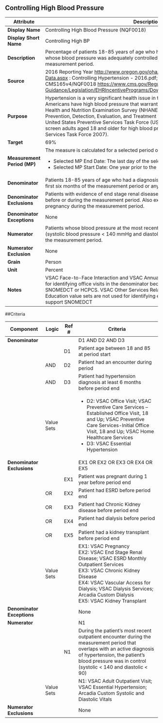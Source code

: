 ## Controlling High Blood Pressure

|Attribute|Description|
|---------|-----------|
|**Display Name**|Controlling High Blood Pressure (NQF0018)|
|**Display Short Name**|Controlling High BP|
|**Description**|Percentage of patients 18-85 years of age who had a diagnosis of hypertension and whose blood pressure was adequately controlled (<140/90mmHg) during the measurement period.|
|**Source**|2016 Reporting Year http://www.oregon.gov/oha/analytics/Pages/CCO-Baseline-Data.aspx : Controlling Hypertension - 2016.pdf; based on eCQM measure CMS165v4/NQF0018 https://www.cms.gov/Regulations-and-Guidance/Legislation/EHRIncentivePrograms/Downloads/eCQM_2014_EP_June2015.zip|
|**Purpose**| Hypertension is a very significant health issue in the United States. Fifty million or more Americans have high blood pressure that warrants treatment, according to the National Health and Nutrition Examination Survey (NHANES) survey (Joint National Committee on Prevention, Detection, Evaluation, and Treatment of High Blood Pressure 2003). The United States Preventive Services Task Force (USPSTF) recommends that clinicians screen adults aged 18 and older for high blood pressure (United States Preventive Services Task Force 2007). |
|**Target**|69%|
|**Measurement Period (MP)**| The measure is calculated for a selected period of time, defined by:<ul><li>Selected MP End Date: The last day of the selected measurement period</li><li> Selected MP Start Date: One year prior to the MP end date </li></ul>
|**Denominator**|Patients 18-85 years of age who had a diagnosis of essential hypertension within the first six months of the measurement period or any time prior to the measurement period.|
|**Denominator Exclusions**|Patients with evidence of end stage renal disease (ESRD), dialysis or renal transplant before or during the measurement period. Also exclude patients with a diagnosis of pregnancy during the measurement period.|
|**Denominator Exceptions**|None|
|**Numerator**|Patients whose blood pressure at the most recent encounter is adequately controlled (systolic blood pressure < 140 mmHg and diastolic blood pressure < 90 mmHg) during the measurement period.|
|**Numerator Exclusion**|None|
|**Grain**|Person|
|**Unit**|Percent|
|**Notes**|VSAC Face-to-Face Interaction and VSAC Annual Wellness Visit value sets are not used for identifying office visits in the denominator because Arcadia does not support SNOMEDCT or HCPCS. VSAC Other Services Related to Dialysis and VSAC Dialysis Education value sets are not used for identifying exclusions because Arcadia does not support SNOMEDCT|


##Criteria

|Component|Logic|Ref #|Criteria|
|---------|-----|-------|--------|
|**Denominator**| | | D1 AND D2 AND D3 |
| | | D1 | Patient age between 18 and 85 at period start |
| | AND | D2 | Patient had an encounter during period |
| | AND | D3 | Patient had hypertension diagnosis at least 6 months before period end |
| | Value Sets | | <ul><li>D2: VSAC Office Visit; VSAC Preventive Care Services – Established Office Visit, 18 and Up; VSAC Preventive Care Services-Initial Office Visit, 18 and Up; VSAC Home Healthcare Services</li><li>D3: VSAC Essential Hypertension</li></ul>|
|**Denominator Exclusions**| | | EX1 OR EX2 OR EX3 OR EX4 OR EX5 |
| | | EX1 | Patient was pregnant during 1 year before period end |
| | OR | EX2 | Patient had ESRD before period end |
| | OR | EX3 | Patient had Chronic Kidney disease before period end |
| | OR | EX4 | Patient had dialysis before period end |
| | OR | EX5 | Patient had a kidney transplant before period end |
| | Value Sets | | EX1: VSAC Pregnancy<br>EX2: VSAC End Stage Renal Disease; VSAC ESRD Monthly Outpatient Services<br>EX3: VSAC Chronic Kidney Disease<br>EX4: VSAC Vascular Access for Dialysis; VSAC Dialysis Services; Arcadia Custom Dialysis<br>EX5: VSAC Kidney Transplant |
|**Denominator Exceptions**| | | None |
|**Numerator**| | | N1 |
| | | N1 | During the patient’s most recent outpatient encounter during the measurement period that overlaps with an active diagnosis of hypertension, the patient’s blood pressure was in control (systolic < 140 and diastolic < 90) |
| | Value Sets | | N1: VSAC Adult Outpatient Visit; VSAC Essential Hypertension; Arcadia Custom Systolic and Diastolic Vitals |
|**Numerator Exclusions**| | | None |
